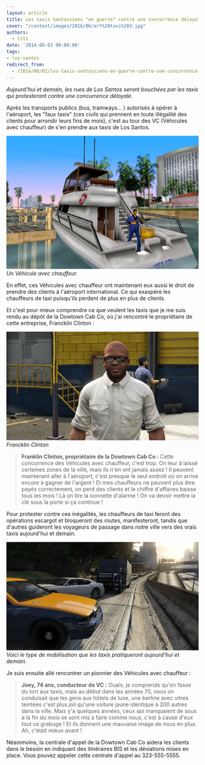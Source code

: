 ```yaml
---
layout: article
title: Les taxis Santossiens "en guerre" contre une concurrence déloyale
cover: "/content/images/2016/06/art%20taxi%203.jpg"
authors:
  - titi
date: '2014-08-03 00:00:00'
tags:
- los-santos
redirect_from:
  - /2014/08/02/les-taxis-santossiens-en-guerre-contre-une-concurrence-deloyale
---
```


_Aujourd'hui et demain, les rues de Los Santos seront bouchées par les taxis qui protesteront contre une concurrence déloyale._

Après les transports publics (bus, tramways... ) autorisés à opérer à l'aéroport, les "faux taxis" (ces civils qui prennent en toute illégalité des clients pour arrondir leurs fins de mois), c'est au tour des VC (Véhicules avec chauffeur) de s'en prendre aux taxis de Los Santos.

![Un Véhicule avec chauffeur.](/content/images/2016/06/vc.jpg)
_Un Véhicule avec chauffeur._

En effet, ces Véhicules avec chauffeur ont maintenant eux aussi le droit de prendre des clients à l'aéroport international. Ce qui exaspère les chauffeurs de taxi puisqu'ils perdent de plus en plus de clients.

Et c'est pour mieux comprendre ce que veulent les taxis que je me suis rendu au dépôt de la Dowtown Cab Co, où j'ai rencontré le propriétaire de cette entreprise, Francklin Clinton :

![Francklin Clinton](/content/images/2016/06/francklin%20taxi.jpg)
_Francklin Clinton_

> **Franklin Clinton, propriétaire de la Dowtown Cab Co :** Cette concurrence des Véhicules avec chauffeur, c'est trop. On leur à laissé certaines zones de la ville, mais ils n'en ont jamais assez ! Il peuvent maintenant aller à l'aéroport, c'est presque le seul endroit où on arrive encore à gagner de l'argent ! Et mes chauffeurs ne peuvent plus être payés correctement, on perd des clients et le chiffre d'affaires baisse tous les mois ! Là on tire la sonnette d'alarme ! On va devoir mettre la clé sous la porte si ça continue !

Pour protester contre ces inégalités, les chauffeurs de taxi feront des opérations escargot et bloqueront des routes, manifesteront, tandis que d'autres guideront les voyageurs de passage dans notre ville vers des vrais taxis aujourd'hui et demain.

![Voici le type de mobilisation que les taxis pratiqueront aujourd'hui et demain.](/content/images/2016/06/bouchon.jpg)
_Voici le type de mobilisation que les taxis pratiqueront aujourd'hui et demain._

Je suis ensuite allé rencontrer un pionnier des Véhicules avec chauffeur :

> **Joey, 74 ans, conducteur de VC :** Ouais, je comprends qu'on fasse du tort aux taxis, mais au début dans les années 70, nous on conduisait que les gens aux hôtels de luxe, une berline avec vitres teintées c'est plus joli qu'une voiture jaune identique à 200 autres dans la ville. Mais y'a quelques années, ceux qui manquaient de sous à la fin du mois se sont mis à faire comme nous, c'est à cause d'eux tout ce grabuge ! Et ils donnent une mauvaise image de nous en plus. Ah, c'était mieux avant !

Néammoins, la centrale d'appel de la Dowtown Cab Co aidera les clients dans le besoin en indiquant des itinéraires BIS et les déviations mises en place. Vous pouvez appeler cette centrale d'appel au 323-555-5555.